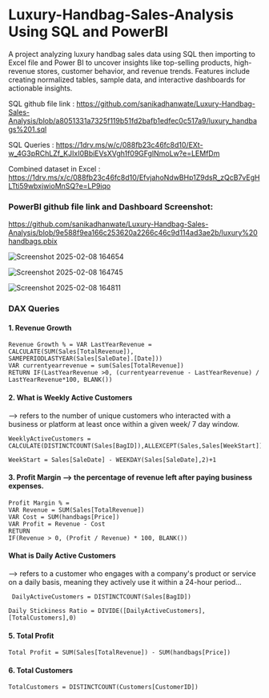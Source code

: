 # Luxury-Handbag-Sales-Analysis Using SQL and PowerBI
A project analyzing luxury handbag sales data using SQL then importing to Excel file and Power BI to uncover insights like top-selling products, high-revenue stores, customer behavior, and revenue trends. Features include creating normalized tables, sample data, and interactive dashboards for actionable insights.

SQL github file link : https://github.com/sanikadhanwate/Luxury-Handbag-Sales-Analysis/blob/a8051331a7325f119b51fd2bafb1edfec0c517a9/luxury_handbags%201.sql

SQL Queries : https://1drv.ms/w/c/088fb23c46fc8d10/EXt-w_4G3pRChLZf_KJIxI0BbiEVsXVgh1f09GFglNmoLw?e=LEMfDm

Combined dataset in Excel : https://1drv.ms/x/c/088fb23c46fc8d10/EfvjahoNdwBHp1Z9dsR_zQcB7vEgHLTti59wbxjwioMnSQ?e=LP9iqo

### PowerBI github file link and Dashboard Screenshot:
https://github.com/sanikadhanwate/Luxury-Handbag-Sales-Analysis/blob/9e588f9ea166c253620a2266c46c9d114ad3ae2b/luxury%20handbags.pbix

![Screenshot 2025-02-08 164654](https://github.com/user-attachments/assets/25395d92-ac3a-4ee8-929e-be343d66afaa)

![Screenshot 2025-02-08 164745](https://github.com/user-attachments/assets/7bc47879-64a5-4be5-9b11-44cd9d3d80a6)

![Screenshot 2025-02-08 164811](https://github.com/user-attachments/assets/7b1d3c27-7348-4c37-b5f2-5a62e20715c2)

### **DAX Queries**
#### 1. Revenue Growth

    Revenue Growth % = VAR LastYearRevenue = CALCULATE(SUM(Sales[TotalRevenue]), SAMEPERIODLASTYEAR(Sales[SaleDate].[Date]))
    VAR currentyearrevenue = sum(Sales[TotalRevenue])
    RETURN IF(LastYearRevenue >0, (currentyearrevenue - LastYearRevenue) / LastYearRevenue*100, BLANK())

#### 2. What is Weekly Active Customers
   --> refers to the number of unique customers who interacted with a business or platform at least once within a given week/ 7 day window.

    WeeklyActiveCustomers = CALCULATE(DISTINCTCOUNT(Sales[BagID]),ALLEXCEPT(Sales,Sales[WeekStart]))

    WeekStart = Sales[SaleDate] - WEEKDAY(Sales[SaleDate],2)+1


#### 3. Profit Margin --> the percentage of revenue left after paying business expenses. 

    Profit Margin % = 
    VAR Revenue = SUM(Sales[TotalRevenue])
    VAR Cost = SUM(handbags[Price])
    VAR Profit = Revenue - Cost
    RETURN 
    IF(Revenue > 0, (Profit / Revenue) * 100, BLANK())

#### What is Daily Active Customers
   -->  refers to a customer who engages with a company's product or service on a daily basis, meaning they actively use it within a 24-hour period...

     DailyActiveCustomers = DISTINCTCOUNT(Sales[BagID])
 
    Daily Stickiness Ratio = DIVIDE([DailyActiveCustomers],[TotalCustomers],0) 


#### 5. Total Profit
    Total Profit = SUM(Sales[TotalRevenue]) - SUM(handbags[Price])

#### 6. Total Customers
    TotalCustomers = DISTINCTCOUNT(Customers[CustomerID])
